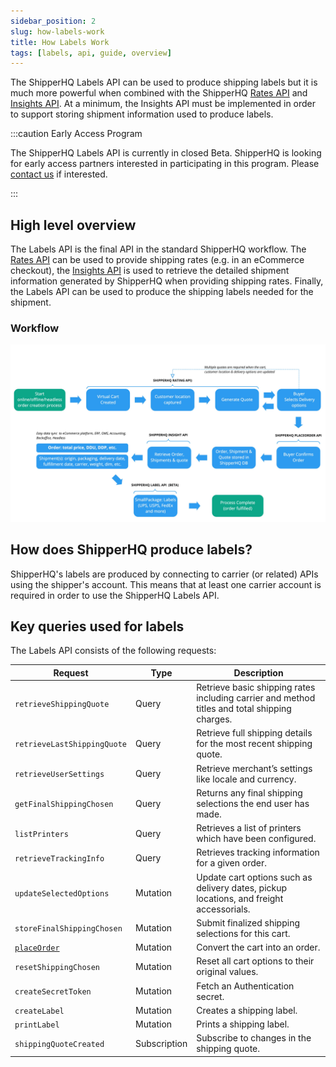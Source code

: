 ```yaml
---
sidebar_position: 2
slug: how-labels-work
title: How Labels Work
tags: [labels, api, guide, overview]
---
```


The ShipperHQ Labels API can be used to produce shipping labels but it is much more powerful when combined with the ShipperHQ [Rates API](../rates/overview.md) and [Insights API](../insights/overview.md). At a minimum, the Insights API must be implemented in order to support storing shipment information used to produce labels.

:::caution Early Access Program

The ShipperHQ Labels API is currently in closed Beta. ShipperHQ is looking for early access partners interested in participating in this program.
Please [contact us](/contact) if interested.

:::

## High level overview

The Labels API is the final API in the standard ShipperHQ workflow. The [Rates API](../rates/overview.md) can be used to provide shipping rates (e.g. in an eCommerce checkout), the [Insights API](../insights/overview.md) is used to retrieve the detailed shipment information generated by ShipperHQ when providing shipping rates. Finally, the Labels API can be used to produce the shipping labels needed for the shipment.

### Workflow
![High Level Workflow](./complete-rate-insight-label-process.jpg)

## How does ShipperHQ produce labels?

ShipperHQ's labels are produced by connecting to carrier (or related) APIs using the shipper's account. This means that at least one carrier account is required in order to use the ShipperHQ Labels API.

## Key queries used for labels
The Labels API consists of the following requests:

| Request | Type                    | Description         |
| ---------------------------|---------------------|---------------------|
| `retrieveShippingQuote`  | Query  |	Retrieve basic shipping rates including carrier and method titles and total shipping charges. |
| `retrieveLastShippingQuote` | Query	| Retrieve full shipping details for the most recent shipping quote. |
| `retrieveUserSettings` | Query |	Retrieve merchant’s settings like locale and currency. |
| `getFinalShippingChosen` | Query |	Returns any final shipping selections the end user has made. |
| `listPrinters` | Query |	Retrieves a list of printers which have been configured. |
| `retrieveTrackingInfo` | Query |	Retrieves tracking information for a given order. |
| `updateSelectedOptions` | Mutation |	Update cart options such as delivery dates, pickup locations, and freight accessorials. |
| `storeFinalShippingChosen` | Mutation |	Submit finalized shipping selections for this cart. |
| [`placeOrder`](place-order.md) | Mutation |	Convert the cart into an order. |
| `resetShippingChosen` | Mutation |	Reset all cart options to their original values. |
| `createSecretToken` | Mutation |	Fetch an Authentication secret. |
| `createLabel` | Mutation |	Creates a shipping label. |
| `printLabel` | Mutation |	Prints a shipping label. |
| `shippingQuoteCreated` | Subscription |	Subscribe to changes in the shipping quote. |
